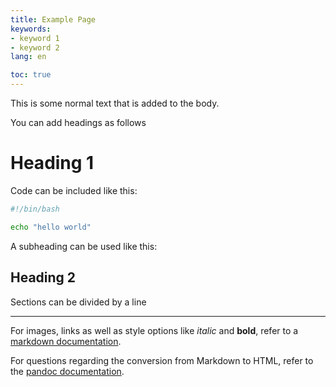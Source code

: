 ```yaml
---
title: Example Page
keywords:
- keyword 1
- keyword 2
lang: en

toc: true
---
```



This is some normal text that is added to the body.

You can add headings as follows

# Heading 1

Code can be included like this:

```bash
#!/bin/bash

echo "hello world"
```

A subheading can be used like this:

## Heading 2

Sections can be divided by a line

---

For images, links as well as style options like *italic* and **bold**, refer to a [markdown documentation](https://docs.github.com/de/get-started/writing-on-github/getting-started-with-writing-and-formatting-on-github/basic-writing-and-formatting-syntax).

For questions regarding the conversion from Markdown to HTML, refer to the [pandoc documentation](https://pandoc.org/MANUAL.html).

